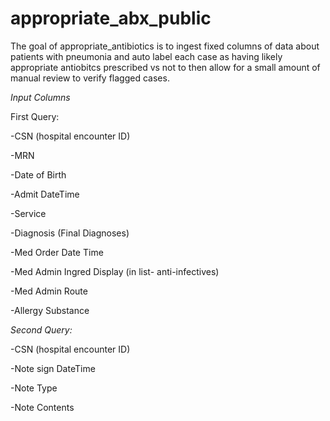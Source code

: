 # appropriate_abx_public
The goal of appropriate_antibiotics is to ingest fixed columns of data about patients with pneumonia and auto label each case as having likely appropriate antiobitcs prescribed vs not to then allow for a small amount of manual review to verify flagged cases.

*Input Columns*

First Query:

-CSN (hospital encounter ID)

-MRN

-Date of Birth

-Admit DateTime

-Service

-Diagnosis (Final Diagnoses)

-Med Order Date Time

-Med Admin Ingred Display (in list- anti-infectives)

-Med Admin Route

-Allergy Substance

*Second Query:*

-CSN (hospital encounter ID)

-Note sign DateTime

-Note Type

-Note Contents

